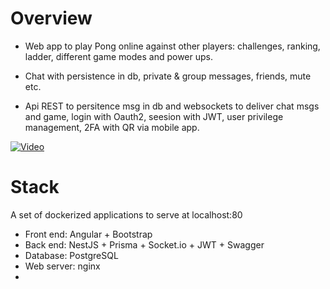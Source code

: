 **Overview**
============

-   Web app to play Pong online against other players: challenges, ranking, ladder, different game modes and power ups.

-   Chat with persistence in db, private & group messages, friends, mute etc.

-   Api REST to persitence msg in db and websockets to deliver chat msgs and game, login with Oauth2, seesion with JWT, user privilege management, 2FA with QR via mobile app.

[![Video](https://em4dri.github.io/42_ft_transcendence/media/demo.png)](https://em4dri.github.io/42_ft_transcendence/media/demo.webm)


**Stack**
=========

A set of dockerized applications to serve at localhost:80

-   Front end: Angular + Bootstrap
-   Back end: NestJS + Prisma + Socket.io + JWT + Swagger
-   Database: PostgreSQL
-   Web server: nginx
-
